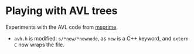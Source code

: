 # Playing with AVL trees

Experiments with the AVL code from [msprime](https://github.com/jeromekelleher/msprime).

* `avh.h` is modified: `s/*new/*newnode`, as `new` is a C++ keyword, and `extern C` now wraps the file.
